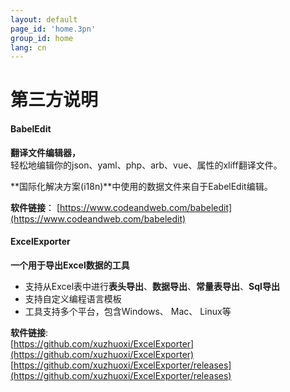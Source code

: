 ```yaml
---
layout: default
page_id: 'home.3pn'
group_id: home
lang: cn
---
```

# 第三方说明

####  BabelEdit
**翻译文件编辑器，**  
轻松地编辑你的json、yaml、php、arb、vue、属性的xliff翻译文件。  

**国际化解决方案(i18n)**中使用的数据文件来自于EabelEdit编辑。  

**软件链接**：
[https://www.codeandweb.com/babeledit](https://www.codeandweb.com/babeledit)  

####  ExcelExporter
**一个用于导出Excel数据的工具**  
+ 支持从Excel表中进行**表头导出**、**数据导出**、**常量表导出**、**Sql导出**
+ 支持自定义编程语言模板
+ 工具支持多个平台，包含Windows、 Mac、 Linux等

**软件链接**:  
[https://github.com/xuzhuoxi/ExcelExporter](https://github.com/xuzhuoxi/ExcelExporter)  
[https://github.com/xuzhuoxi/ExcelExporter/releases](https://github.com/xuzhuoxi/ExcelExporter/releases)  
